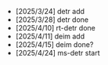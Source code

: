- [2025/3/24] detr add  
- [2025/3/28] detr done  
- [2025/4/10] rt-detr done
- [2025/4/11] deim add
- [2025/4/15] deim done?
- [2025/4/24] ms-detr start
